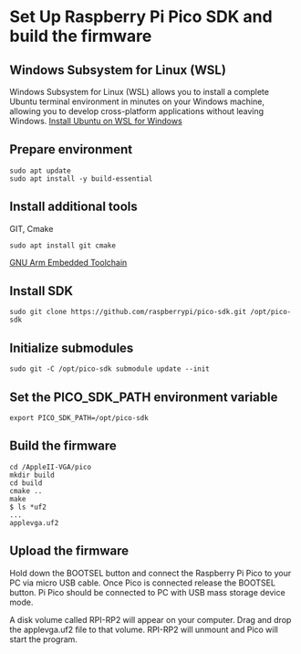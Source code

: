 # Set Up Raspberry Pi Pico SDK and build the firmware
## Windows Subsystem for Linux (WSL)
Windows Subsystem for Linux (WSL) allows you to install a complete Ubuntu terminal environment in minutes on your Windows machine, allowing you to develop cross-platform applications without leaving Windows. [Install Ubuntu on WSL for Windows](https://ubuntu.com/tutorials/install-ubuntu-on-wsl2-on-windows-10#1-overview)

## Prepare environment
```shell
sudo apt update
sudo apt install -y build-essential
```

## Install additional tools
GIT, Cmake
```shell
sudo apt install git cmake
```
[GNU Arm Embedded Toolchain](https://lindevs.com/install-gnu-arm-embedded-toolchain-on-ubuntu)

## Install SDK
```shell
sudo git clone https://github.com/raspberrypi/pico-sdk.git /opt/pico-sdk
```

## Initialize submodules
```shell
sudo git -C /opt/pico-sdk submodule update --init
```

## Set the PICO_SDK_PATH environment variable
```shell
export PICO_SDK_PATH=/opt/pico-sdk
```

## Build the firmware
```shell
cd /AppleII-VGA/pico
mkdir build
cd build
cmake ..
make
$ ls *uf2
...
applevga.uf2
```

## Upload the firmware
Hold down the BOOTSEL button and connect the Raspberry Pi Pico to your PC via micro USB cable. Once Pico is connected release the BOOTSEL button. Pi Pico should be connected to PC with USB mass storage device mode.

A disk volume called RPI-RP2 will appear on your computer. Drag and drop the applevga.uf2 file to that volume. RPI-RP2 will unmount and Pico will start the program.
